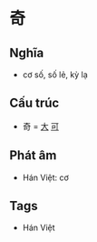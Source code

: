 # 奇

## Nghĩa

* cơ số, số lẻ, kỳ lạ

## Cấu trúc
* 奇 = [大](大.md) [可](可.md)

## Phát âm

* Hán Việt: cơ

## Tags
* Hán Việt

<script>window.HANZI_FIELD='奇';</script>
